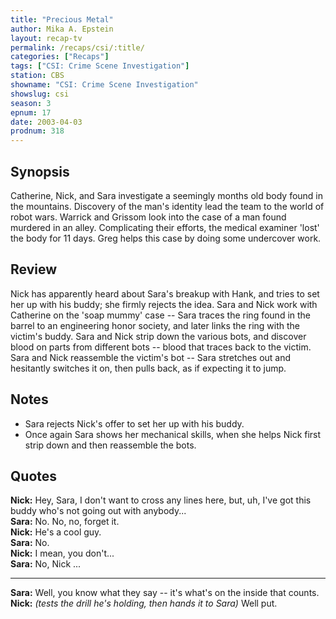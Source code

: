 ```yaml
---
title: "Precious Metal"
author: Mika A. Epstein
layout: recap-tv
permalink: /recaps/csi/:title/
categories: ["Recaps"]
tags: ["CSI: Crime Scene Investigation"]
station: CBS
showname: "CSI: Crime Scene Investigation"
showslug: csi
season: 3  
epnum: 17
date: 2003-04-03
prodnum: 318  
---
```


## Synopsis

Catherine, Nick, and Sara investigate a seemingly months old body found in the mountains. Discovery of the man's identity lead the team to the world of robot wars. Warrick and Grissom look into the case of a man found murdered in an alley. Complicating their efforts, the medical examiner 'lost' the body for 11 days. Greg helps this case by doing some undercover work.

## Review

Nick has apparently heard about Sara's breakup with Hank, and tries to set her up with his buddy; she firmly rejects the idea. Sara and Nick work with Catherine on the 'soap mummy' case -- Sara traces the ring found in the barrel to an engineering honor society, and later links the ring with the victim's buddy. Sara and Nick strip down the various bots, and discover blood on parts from different bots -- blood that traces back to the victim. Sara and Nick reassemble the victim's bot -- Sara stretches out and hesitantly switches it on, then pulls back, as if expecting it to jump.

## Notes

* Sara rejects Nick's offer to set her up with his buddy.  
* Once again Sara shows her mechanical skills, when she helps Nick first strip down and then reassemble the bots.

## Quotes

**Nick:** Hey, Sara, I don't want to cross any lines here, but, uh, I've got this buddy who's not going out with anybody...  
**Sara:** No. No, no, forget it.  
**Nick:** He's a cool guy.  
**Sara:** No.  
**Nick:** I mean, you don't...  
**Sara:** No, Nick ...  

- - -

**Sara:** Well, you know what they say -- it's what's on the inside that counts.  
**Nick:** _(tests the drill he's holding, then hands it to Sara)_ Well put.
